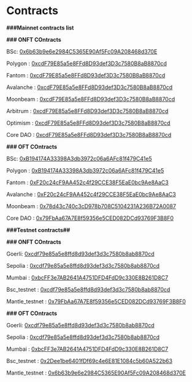 # Contracts
 
**###Mainnet contracts list**  

**### ONFT COntracts**  

BSc:  [0x6b63b9e6e2984C5365E90Af5Fc09A208468d370E](https://bscscan.com/address/0x6b63b9e6e2984C5365E90Af5Fc09A208468d370E#code)  

Polygon : [0xcdF79E85a5e8FFd8D93def3D3c7580B8aB8870cd](https://polygonscan.com/address/0xcdF79E85a5e8FFd8D93def3D3c7580B8aB8870cd#code)  

Fantom : [0xcdF79E85a5e8FFd8D93def3D3c7580B8aB8870cd](https://ftmscan.com/address/0xcdf79e85a5e8ffd8d93def3d3c7580b8ab8870cd#code)  

Avalanche :  [0xcdF79E85a5e8FFd8D93def3D3c7580B8aB8870cd](https://snowtrace.io/address/0xcdF79E85a5e8FFd8D93def3D3c7580B8aB8870cd#code)  

Moonbeam : [0xcdF79E85a5e8FFd8D93def3D3c7580B8aB8870cd](https://moonbeam.moonscan.io/address/0xcdF79E85a5e8FFd8D93def3D3c7580B8aB8870cd#code)  

Arbitrum : [0xcdF79E85a5e8FFd8D93def3D3c7580B8aB8870cd](https://arbiscan.io/address/0xcdF79E85a5e8FFd8D93def3D3c7580B8aB8870cd#code)  

Optimism : [0xcdF79E85a5e8FFd8D93def3D3c7580B8aB8870cd](https://optimistic.etherscan.io/address/0xcdF79E85a5e8FFd8D93def3D3c7580B8aB8870cd#code)  

Core DAO : [0xcdF79E85a5e8FFd8D93def3D3c7580B8aB8870cd](https://scan.coredao.org/address/0xcdF79E85a5e8FFd8D93def3D3c7580B8aB8870cd#code)  

**### OFT COntracts**  

BSc:  [0xB194174A33398A3db3972c06a6AFc81f479C41e5](https://bscscan.com/address/0xB194174A33398A3db3972c06a6AFc81f479C41e5#code)  

Polygon : [0xB194174A33398A3db3972c06a6AFc81f479C41e5](https://polygonscan.com/address/0xb194174a33398a3db3972c06a6afc81f479c41e5#code)  

Fantom : [0xF20c24cF9AA452c4f29CCE38F5EaE0bc9Ae8AaC3](https://ftmscan.com/address/0xf20c24cf9aa452c4f29cce38f5eae0bc9ae8aac3#code)  

Avalanche :  [0xF20c24cF9AA452c4f29CCE38F5EaE0bc9Ae8AaC3](https://snowtrace.io/address/0xf20c24cf9aa452c4f29cce38f5eae0bc9ae8aac3#code)  

Moonbeam : [0x78d43c740c3cD978b708C5104231A236B72A0087](https://moonbeam.moonscan.io/address/0x78d43c740c3cD978b708C5104231A236B72A0087#code)  

Core DAO : [0x79FbAa67A7E8f59356e5CED082DCd93769F3B8F0](https://scan.coredao.org/address/0x79FbAa67A7E8f59356e5CED082DCd93769F3B8F0#code)  



**###Testnet contracts##**  


**### ONFT COntracts**  

Goerli:  [0xcdf79e85a5e8ffd8d93def3d3c7580b8ab8870cd](https://goerli.etherscan.io/address/0xcdf79e85a5e8ffd8d93def3d3c7580b8ab8870cd#code)  

Sepolia : [0xcdf79e85a5e8ffd8d93def3d3c7580b8ab8870cd](https://sepolia.etherscan.io/address/0xcdf79e85a5e8ffd8d93def3d3c7580b8ab8870cd#code)  

Mumbai : [0xbcFF3e7AB2641A4751DFD4FdD9c330E8B261D8C7](https://mumbai.polygonscan.com/address/0xbcff3e7ab2641a4751dfd4fdd9c330e8b261d8c7#code)  

Bsc_testnet :  [0xcdf79e85a5e8ffd8d93def3d3c7580b8ab8870cd](https://testnet.bscscan.com/token/0xcdf79e85a5e8ffd8d93def3d3c7580b8ab8870cd?a=0xd3Ae73F4fa5ba54Db8bfd8f80371351e49647EfD#code)  

Mantle_testnet : [0x79FbAa67A7E8f59356e5CED082DCd93769F3B8F0](https://explorer.testnet.mantle.xyz/token/0x79FbAa67A7E8f59356e5CED082DCd93769F3B8F0/contracts)  

**### OFT COntracts**  

Goerli:  [0xcdf79e85a5e8ffd8d93def3d3c7580b8ab8870cd](https://goerli.etherscan.io/address/0x1392c0654fe80bc8907AB4449f736757d088f150#code)  

Sepolia : [0xcdf79e85a5e8ffd8d93def3d3c7580b8ab8870cd](https://sepolia.etherscan.io/address/0xcAE41c8bc205760c4Ec40Be4E6558F886aa14321#code)  

Mumbai : [0xbcFF3e7AB2641A4751DFD4FdD9c330E8B261D8C7](https://mumbai.polygonscan.com/address/0xcdF79E85a5e8FFd8D93def3D3c7580B8aB8870cd#code)  

Bsc_testnet :  [0x2Dee1be6401fDf69c4e6E81E1084c5b60A522b63](https://testnet.bscscan.com/token/0x2Dee1be6401fDf69c4e6E81E1084c5b60A522b63?a=0xd3Ae73F4fa5ba54Db8bfd8f80371351e49647EfD#code) 

Mantle_testnet : [0x6b63b9e6e2984C5365E90Af5Fc09A208468d370E](https://explorer.testnet.mantle.xyz/token/0x6b63b9e6e2984C5365E90Af5Fc09A208468d370E/contracts)  

